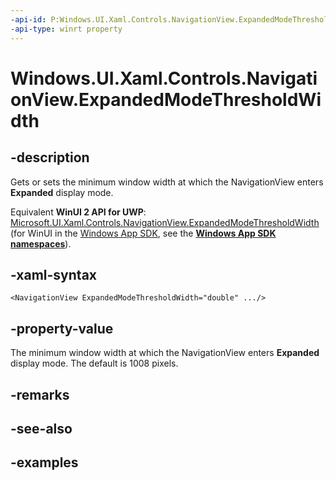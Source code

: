 ```yaml
---
-api-id: P:Windows.UI.Xaml.Controls.NavigationView.ExpandedModeThresholdWidth
-api-type: winrt property
---
```


<!-- Property syntax.
public double ExpandedModeThresholdWidth { get;  set; }
-->

# Windows.UI.Xaml.Controls.NavigationView.ExpandedModeThresholdWidth

## -description

Gets or sets the minimum window width at which the NavigationView enters **Expanded** display mode.

Equivalent **WinUI 2 API for UWP**: [Microsoft.UI.Xaml.Controls.NavigationView.ExpandedModeThresholdWidth](/windows/winui/api/microsoft.ui.xaml.controls.navigationview.expandedmodethresholdwidth) (for WinUI in the [Windows App SDK](/windows/apps/windows-app-sdk/), see the **[Windows App SDK namespaces](/windows/windows-app-sdk/api/winrt/)**).

## -xaml-syntax

```xaml
<NavigationView ExpandedModeThresholdWidth="double" .../>
```

## -property-value

The minimum window width at which the NavigationView enters **Expanded** display mode. The default is 1008 pixels.

## -remarks

## -see-also

## -examples

